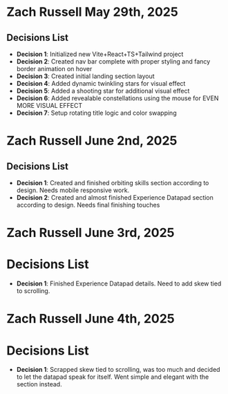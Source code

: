 # Zach Russell May 29th, 2025

## Decisions List

- **Decision 1**: Initialized new Vite+React+TS+Tailwind project
- **Decision 2**: Created nav bar complete with proper styling and fancy border animation on hover
- **Decision 3**: Created initial landing section layout
- **Decision 4**: Added dynamic twinkling stars for visual effect
- **Decision 5**: Added a shooting star for additional visual effect
- **Decision 6**: Added revealable constellations using the mouse for EVEN MORE VISUAL EFFECT
- **Decision 7**: Setup rotating title logic and color swapping

# Zach Russell June 2nd, 2025

## Decisions List

- **Decision 1**: Created and finished orbiting skills section according to design. Needs mobile responsive work.
- **Decision 2**: Created and almost finished Experience Datapad section according to design. Needs final finishing touches

# Zach Russell June 3rd, 2025

# Decisions List

- **Decision 1**: Finished Experience Datapad details. Need to add skew tied to scrolling.

# Zach Russell June 4th, 2025

# Decisions List

- **Decision 1**: Scrapped skew tied to scrolling, was too much and decided to let the datapad speak for itself. Went simple and elegant with the section instead.